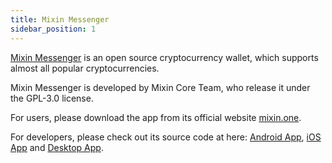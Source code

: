 ```yaml
---
title: Mixin Messenger
sidebar_position: 1
---
```


[Mixin Messenger](https://mixin.one/messenger) is an open source cryptocurrency wallet, which supports almost all popular cryptocurrencies.

Mixin Messenger is developed by Mixin Core Team, who release it under the GPL-3.0 license.

For users, please download the app from its official website [mixin.one](https://mixin.one/messenger).

For developers, please check out its source code at here:
[Android App](https://github.com/MixinNetwork/android-app), [iOS App](https://github.com/MixinNetwork/ios-app) and [Desktop App](https://github.com/MixinNetwork/desktop-app).
